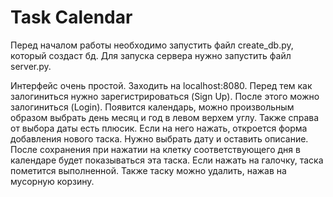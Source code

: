 # Task Calendar

Перед началом работы необходимо запустить файл create_db.py, который создаст бд. Для запуска сервера нужно запустить файл server.py.

Интерфейс очень простой. Заходить на localhost:8080. Перед тем как залогиниться нужно зарегистрироваться (Sign Up). После этого можно залогиниться (Login). Появится календарь, можно произвольным образом выбрать день месяц и год в левом верхем углу. Также справа от выбора даты есть плюсик. Если на него нажать, откроется форма добавления нового таска. Нужно выбрать дату и оставить описание. После сохранения при нажатии на клетку соответствующего дня в календаре будет показываться эта таска. Если нажать на галочку, таска пометится выполненной. Также таску можно удалить, нажав на мусорную корзину. 
